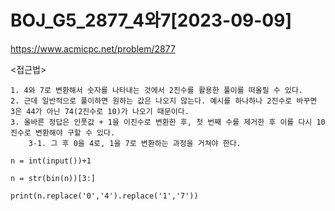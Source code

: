 # BOJ_G5_2877_4와7[2023-09-09]
https://www.acmicpc.net/problem/2877

<접근법>
```
1. 4와 7로 변환해서 숫자를 나타내는 것에서 2진수를 활용한 풀이를 떠올릴 수 있다.
2. 근데 일반적으로 풀이하면 원하는 값은 나오지 않는다. 예시를 하나하나 2진수로 바꾸면 3은 44가 아닌 74(2진수로 10)가 나오기 때문이다.
3. 올바른 정답은 인풋값 + 1을 이진수로 변환한 후, 첫 번째 수를 제거한 후 이를 다시 10진수로 변환해야 구할 수 있다.
    3-1. 그 후 0을 4로, 1을 7로 변환하는 과정을 거쳐야 한다.
```



```
n = int(input())+1

n = str(bin(n))[3:]

print(n.replace('0','4').replace('1','7'))
```